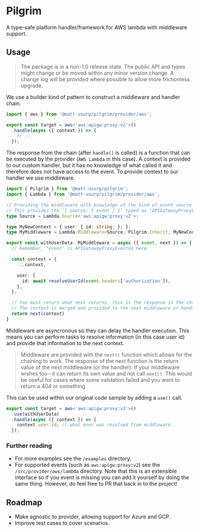 # Pilgrim

A type-safe platform handler/framework for AWS lambda with middleware support.

## Usage

> The package is in a non-1.0 release state.
> The public API and types might change or be moved within any minor version change.
> A change log will be provided where possible to allow more frictionless upgrade.

We use a builder kind of pattern to construct a middleware and handler chain.

```ts
import { aws } from '@matt-usurp/pilgrim/provider/aws';

export const target = aws<'aws:apigw:proxy:v2'>()
  .handle(async ({ context }) => {
    // ..
  });
```

The response from the chain (after `handle()` is called) is a function that can be executed by the provider (`AWS Lambda` in this case).
A context is provided to our custom handler, but it has no knowledge of what called it and therefore does not have access to the event.
To provide context to our handler we use middleware.

```ts
import { Pilgrim } from '@matt-usurp/pilgrim';
import { Lambda } from '@matt-usurp/pilgrim/provider/aws';

// Providing the middleware with knowledge of the kind of event source
// This provides the `{ source: { event } }` typed as "APIGatewayProxyEventV2"
type Source = Lambda.Source<'aws:apigw:proxy:v2'>;

type MyNewContext = { user: { id: string; }; };
type MyMiddleware = Lambda.Middleware<Source, Pilgrim.Inherit, MyNewContext, Pilgrim.Inherit, Pilgrim.Inherit>;

export const withUserData: MyMiddleware = async ({ event, next }) => {
  // Remember, "event" is APIGatewayProxyEventV2 here.

  const context = {
    ...context,

    user: {
      id: await resolveUserId(event.headers['authorization']),
    },
  };

  // You must return what next returns, this is the response in the chain.
  // The context is merged and provided to the next middleware or handler.
  return next(context)
}
```

Middleware are asyncronous so they can delay the handler execution.
This means you can perform tasks to resolve information (in this case user id) and provide that information to the next context.

> Middleware are provided with the `next()` function which allows for the chaining to work.
> The response of the next function is the return value of the next middleware (or the handler).
> If your middleware wishes too--it can return its own value and not call `next()`.
> This would be useful for cases where some validation failed and you want to return a 404 or something.

This can be used within our original code sample by adding a `use()` call.

```ts
export const target = aws<'aws:apigw:proxy:v2'>()
  .use(withUserData)
  .handle(async ({ context }) => {
    context.user.id; // what ever was resolved from middleware.
  });
```

### Further reading

* For more examples see the `/examples` directory.
* For supported events (such as `aws:apigw:proxy:v2`) see the `/src/provider/aws/lambda` directory. Note that this is an extensible interface so if you event is missing you can add it yourself by doing the same thing. However, do feel free to PR that back in to the project!

## Roadmap

* Make agnostic to provider, allowing support for Azure and GCP.
* Improve test cases to cover scenarios.
